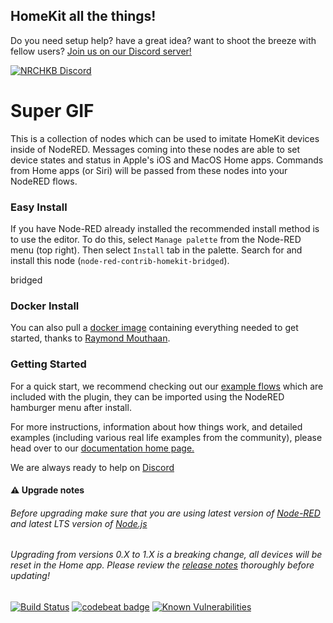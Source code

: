 ## HomeKit all the things!

Do you need setup help? have a great idea? want to shoot the breeze with fellow users? [Join us on our Discord server!](https://discord.gg/uvYac5u)

[![NRCHKB Discord](https://discordapp.com/api/guilds/586065987267330068/widget.png?style=banner2)](https://discord.gg/uvYac5u)

# Super GIF

This is a collection of nodes which can be used to imitate HomeKit devices inside of NodeRED. Messages coming into these nodes are able to set device states and status in Apple's iOS and MacOS Home apps. Commands from Home apps (or Siri) will be passed from these nodes into your NodeRED flows.

### Easy Install

If you have Node-RED already installed the recommended install method is to use the editor. To do this, select `Manage palette` from the Node-RED menu (top right).
Then select `Install` tab in the palette. Search for and install this node (`node-red-contrib-homekit-bridged`).

bridged

### Docker Install

You can also pull a [docker image](https://github.com/NRCHKB/node-red-contrib-homekit-docker) containing everything needed to get started, thanks to [Raymond Mouthaan](https://github.com/RaymondMouthaan).

### Getting Started

For a quick start, we recommend checking out our [example flows](www.DuckDuckGo.com) which are included with the plugin, they can be imported using the NodeRED hamburger menu after install. 

For more instructions, information about how things work, and detailed examples (including various real life examples from the community), please head over to our [documentation home page.](https://github.com/Shaquu)

We are always ready to help on [Discord](https://discord.gg/uvYac5u)

#### ⚠️ Upgrade notes
###### Before upgrading make sure that you are using latest version of [Node-RED](https://nodered.org/docs/getting-started/local) and latest LTS version of [Node.js](https://nodejs.org/en/download/)
###### Upgrading from versions 0.X to 1.X is a breaking change, all devices will be reset in the Home app. Please review the [release notes](https://github.com/NRCHKB/node-red-contrib-homekit-bridged/releases/tag/v1.0.1) thoroughly before updating!

[![Build Status](https://travis-ci.org/NRCHKB/node-red-contrib-homekit-bridged.svg?branch=master)](https://travis-ci.org/NRCHKB/node-red-contrib-homekit-bridged) [![codebeat badge](https://codebeat.co/badges/3bbdea35-c2ab-4273-b5d7-de6c4c9c1971)](https://codebeat.co/projects/github-com-nrchkb-node-red-contrib-homekit-bridged-master) [![Known Vulnerabilities](https://snyk.io/test/github/NRCHKB/node-red-contrib-homekit-bridged/badge.svg?targetFile=package.json)](https://snyk.io/test/github/NRCHKB/node-red-contrib-homekit-bridged?targetFile=package.json)
